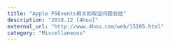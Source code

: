 ```yaml
---
title: "Apple FSEvents相关的取证问题总结"
description: "2018.12 [4hou]"
external_url: "http://www.4hou.com/web/15205.html"
category: "Miscellaneous"
---
```

